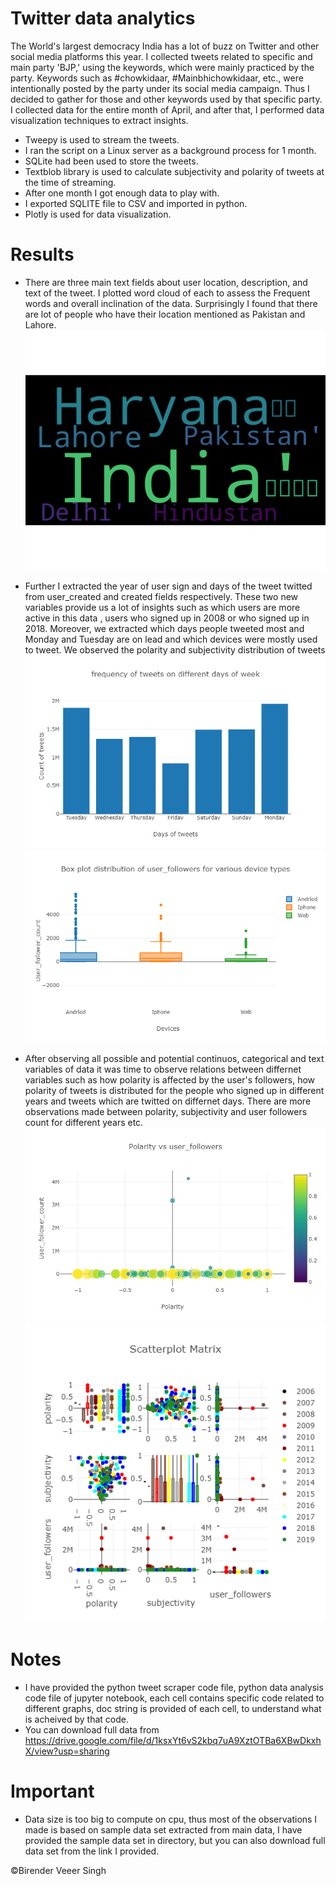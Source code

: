 # Twitter data analytics 
The World's largest democracy India has a lot of buzz on Twitter and other social media platforms this year. I collected tweets related to specific and main party 'BJP,' using the keywords, which were mainly practiced by the party. Keywords such as #chowkidaar, #Mainbhichowkidaar, etc., were intentionally posted by the party under its social media campaign. Thus I decided to gather for those and other keywords used by that specific party. I collected data for the entire month of April, and after that, I performed data visualization techniques to extract insights.
* Tweepy is used to stream the tweets.
* I ran the script on a Linux server as a background process for 1 month. 
* SQLite had been used to store the tweets. 
* Textblob library is used to calculate subjectivity and polarity of tweets at the time of streaming. 
* After one month I got enough data to play with. 
* I exported SQLITE file to CSV and imported in python. 
* Plotly is used for data visualization. 
# Results
* There are three main text fields about user location, description, and text of the tweet. I plotted word cloud of each to assess the 
  Frequent words and overall inclination of the data. Surprisingly I found that there are lot of people who have their location mentioned as Pakistan and Lahore. 
   ![](tweets_analysis/results/location.png)
   
* Further I extracted the year of user sign and days of the tweet twitted from user_created and created fields respectively. These 
  two new variables provide us a lot of insights such as which users are more active in this data , users who signed up in 2008 or who signed up in 2018. Moreover, we extracted which days people tweeted most and Monday and Tuesday are on lead and which devices were mostly used to tweet. We observed the polarity and subjectivity distribution of tweets
  ![](tweets_analysis/results/days.png)
  ![](tweets_analysis/results/devices.png)
  
 * After observing all possible and potential continuos, categorical and text variables of data it was time to observe relations between differnet variables such as how polarity is affected by the user's followers, how polarity of tweets is distributed for the people who signed up in different years and tweets which are twitted on differnet days. There are more observations made between polarity, subjectivity and user followers count for different years etc. 
 ![](tweets_analysis/results/polarity_vs_follwers.png)
 ![](tweets_analysis/results/sactter_matrix.png)
# Notes
* I have provided the python tweet scraper code file, python data analysis code file of jupyter notebook, each cell contains specific 
  code related to different graphs, doc string is provided of each cell, to understand what is acheived by that code. 
* You can download full data from https://drive.google.com/file/d/1ksxYt6vS2kbq7uA9XztOTBa6XBwDkxhX/view?usp=sharing
# Important 
* Data size is too big to compute on cpu, thus most of the observations I made is based on sample data set extracted from main data, 
 I have provided the sample data set in directory, but you can also download full data set from the link I provided. 

:copyright:Birender Veeer Singh
